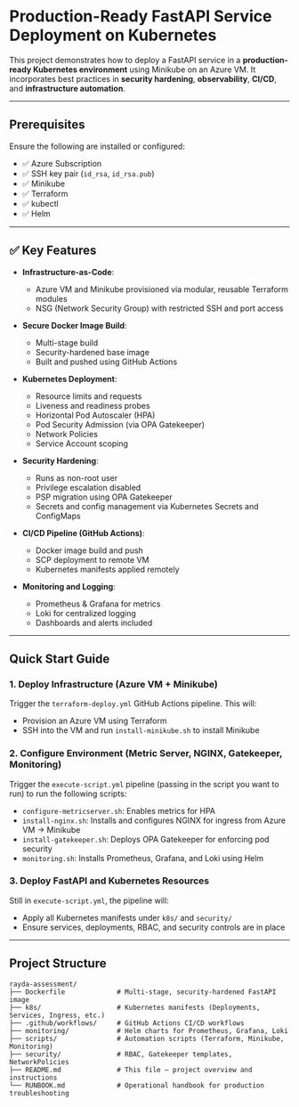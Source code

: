 # Production-Ready FastAPI Service Deployment on Kubernetes

This project demonstrates how to deploy a FastAPI service in a **production-ready Kubernetes environment** using Minikube on an Azure VM. It incorporates best practices in **security hardening**, **observability**, **CI/CD**, and **infrastructure automation**.

---

## Prerequisites

Ensure the following are installed or configured:

- ✅ Azure Subscription
- ✅ SSH key pair (`id_rsa`, `id_rsa.pub`)
- ✅ Minikube
- ✅ Terraform
- ✅ kubectl
- ✅ Helm

---

## ✅ Key Features

- **Infrastructure-as-Code**:
  - Azure VM and Minikube provisioned via modular, reusable Terraform modules
  - NSG (Network Security Group) with restricted SSH and port access

- **Secure Docker Image Build**:
  - Multi-stage build
  - Security-hardened base image
  - Built and pushed using GitHub Actions

- **Kubernetes Deployment**:
  - Resource limits and requests
  - Liveness and readiness probes
  - Horizontal Pod Autoscaler (HPA)
  - Pod Security Admission (via OPA Gatekeeper)
  - Network Policies
  - Service Account scoping

- **Security Hardening**:
  - Runs as non-root user
  - Privilege escalation disabled
  - PSP migration using OPA Gatekeeper
  - Secrets and config management via Kubernetes Secrets and ConfigMaps

- **CI/CD Pipeline (GitHub Actions)**:
  - Docker image build and push
  - SCP deployment to remote VM
  - Kubernetes manifests applied remotely

- **Monitoring and Logging**:
  - Prometheus & Grafana for metrics
  - Loki for centralized logging
  - Dashboards and alerts included

---

## Quick Start Guide

### 1. Deploy Infrastructure (Azure VM + Minikube)
Trigger the `terraform-deploy.yml` GitHub Actions pipeline. This will:

- Provision an Azure VM using Terraform
- SSH into the VM and run `install-minikube.sh` to install Minikube

### 2. Configure Environment (Metric Server, NGINX, Gatekeeper, Monitoring)
Trigger the `execute-script.yml` pipeline (passing in the script you want to run) to run the following scripts:

- `configure-metricserver.sh`: Enables metrics for HPA
- `install-nginx.sh`: Installs and configures NGINX for ingress from Azure VM → Minikube
- `install-gatekeeper.sh`: Deploys OPA Gatekeeper for enforcing pod security
- `monitoring.sh`: Installs Prometheus, Grafana, and Loki using Helm

### 3. Deploy FastAPI and Kubernetes Resources
Still in `execute-script.yml`, the pipeline will:

- Apply all Kubernetes manifests under `k8s/` and `security/`
- Ensure services, deployments, RBAC, and security controls are in place

---

## Project Structure

```text
rayda-assessment/
├── Dockerfile             # Multi-stage, security-hardened FastAPI image
├── k8s/                   # Kubernetes manifests (Deployments, Services, Ingress, etc.)
├── .github/workflows/     # GitHub Actions CI/CD workflows
├── monitoring/            # Helm charts for Prometheus, Grafana, Loki
├── scripts/               # Automation scripts (Terraform, Minikube, Monitoring)
├── security/              # RBAC, Gatekeeper templates, NetworkPolicies
├── README.md              # This file – project overview and instructions
└── RUNBOOK.md             # Operational handbook for production troubleshooting
